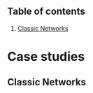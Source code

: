 ## Table of contents
1. [Classic Networks](#classic_networks)



# Case studies
## Classic Networks <a name="classic_networks"></a>
